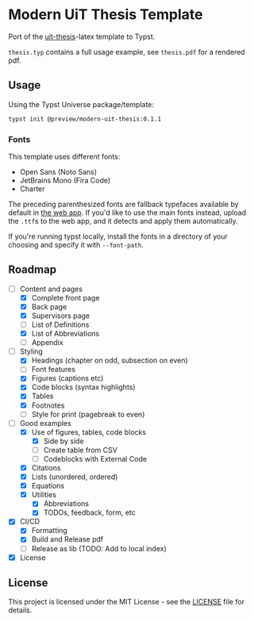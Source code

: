 # Modern UiT Thesis Template

Port of the [uit-thesis](https://github.com/egraff/uit-thesis)-latex template to Typst.

`thesis.typ` contains a full usage example, see `thesis.pdf` for a rendered pdf.

## Usage

Using the Typst Universe package/template:

```bash
typst init @preview/modern-uit-thesis:0.1.1
```

### Fonts

This template uses different fonts:

- Open Sans (Noto Sans)
- JetBrains Mono (Fira Code)
- Charter

The preceding parenthesized fonts are fallback typefaces available by default in [the web app](https://typst.app).
If you'd like to use the main fonts instead, upload the `.ttf`s to the web app, and it detects and apply them automatically.

If you're running typst locally, install the fonts in a directory of your choosing and specify it with `--font-path`.

## Roadmap

- [ ] Content and pages
  - [x] Complete front page
  - [x] Back page
  - [x] Supervisors page
  - [ ] List of Definitions
  - [x] List of Abbreviations
  - [ ] Appendix
- [ ] Styling
  - [x] Headings (chapter on odd, subsection on even)
  - [ ] Font features
  - [x] Figures (captions etc)
  - [x] Code blocks (syntax highlights)
  - [x] Tables
  - [x] Footnotes
  - [ ] Style for print (pagebreak to even)
- [ ] Good examples
  - [x] Use of figures, tables, code blocks
    - [x] Side by side
    - [ ] Create table from CSV
    - [ ] Codeblocks with External Code
  - [x] Citations
  - [x] Lists (unordered, ordered)
  - [x] Equations
  - [x] Utilities
    - [x] Abbreviations
    - [x] TODOs, feedback, form, etc
- [x] CI/CD
  - [x] Formatting
  - [x] Build and Release pdf
  - [ ] Release as lib (TODO: Add to local index)
- [x] License

## License

This project is licensed under the MIT License - see the [LICENSE](LICENSE) file for details.
